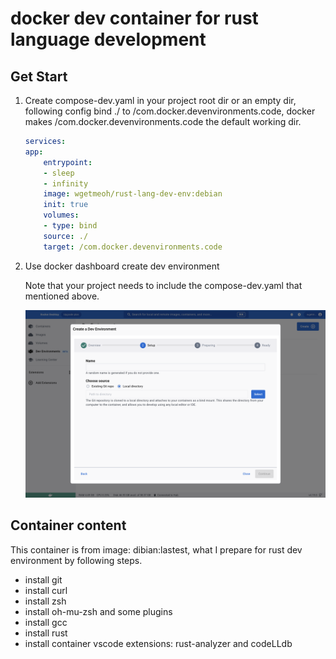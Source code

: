 # docker dev container for rust language development

## Get Start

1. Create compose-dev.yaml in your project root dir or an empty dir, following config bind ./ to /com.docker.devenvironments.code, docker  makes /com.docker.devenvironments.code the default working dir.

    ```yaml
    services:
    app:
        entrypoint:
        - sleep
        - infinity
        image: wgetmeoh/rust-lang-dev-env:debian
        init: true
        volumes:
        - type: bind
        source: ./
        target: /com.docker.devenvironments.code
    ```

2. Use docker dashboard create dev environment

    Note that your project needs to include the compose-dev.yaml that mentioned above.

    ![Alt text](image.png)

## Container content

This container is from image: dibian:lastest, what I prepare for rust dev environment by following steps.

* install git
* install curl
* install zsh
* install oh-mu-zsh and some plugins
* install gcc
* install rust
* install container vscode extensions: rust-analyzer and codeLLdb
